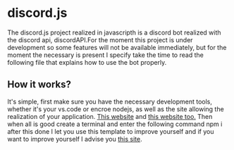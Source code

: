 # discord.js
The discord.js project realized in javascripth is a discord bot realized with the discord api, discordAPI.For the moment this project is under development so some features will not be available immediately, but for the moment the necessary is present I specify take the time to read the following file that explains how to use the bot properly.

## How it works?
It's simple, first make sure you have the necessary development tools, whether it's your vs.code or encroe nodejs, as well as the site allowing the realization of your application. [This website](discordjs.guide/preparations/) and [this website too.](code.visualstudio.com)
Then when all is good create a terminal and enter the following command npm i after this done I let you use this template to improve yourself and if you want to improve yourself I advise you [this site](discordjs.guide).
